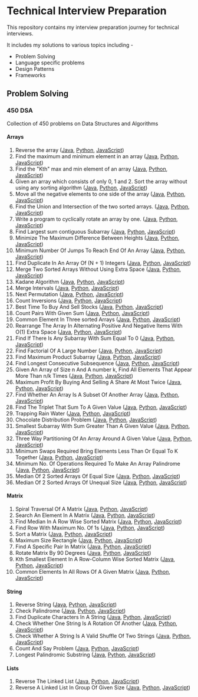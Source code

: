 # Technical Interview Preparation

This repository contains my interview preparation journey for technical interviews.

It includes my solutions to various topics including -

- Problem Solving
- Language specific problems
- Design Patterns
- Frameworks

## Problem Solving

### 450 DSA
Collection of 450 problems on Data Structures and Algorithms

#### Arrays
1. Reverse the array ([Java](https://github.com/ani03sha/Technical-Interview-Preparation/blob/master/ProblemSolving/450DSA/Java/src/main/java/org/redquark/techinterview/dsa/arrays/ReverseArrayOrString.java), [Python](https://github.com/ani03sha/Technical-Interview-Preparation/blob/master/ProblemSolving/450DSA/Python/src/arrays/ReverseArrayOrString.py), [JavaScript](https://github.com/ani03sha/Technical-Interview-Preparation/blob/master/ProblemSolving/450DSA/JavaScript/src/arrays/ReverseArrayOrString.js))
2. Find the maximum and minimum element in an array ([Java](https://github.com/ani03sha/Technical-Interview-Preparation/blob/master/ProblemSolving/450DSA/Java/src/main/java/org/redquark/techinterview/dsa/arrays/MaximumAndMinimumElements.java), [Python](https://github.com/ani03sha/Technical-Interview-Preparation/blob/master/ProblemSolving/450DSA/Python/src/arrays/MaximumAndMinimumElements.py), [JavaScript](https://github.com/ani03sha/Technical-Interview-Preparation/blob/master/ProblemSolving/450DSA/JavaScript/src/arrays/MaximumAndMinimumElements.js))
3. Find the "Kth" max and min element of an array ([Java](https://github.com/ani03sha/Technical-Interview-Preparation/blob/master/ProblemSolving/450DSA/Java/src/main/java/org/redquark/techinterview/dsa/arrays/KthMaximumAndMinimumElement.java), [Python](https://github.com/ani03sha/Technical-Interview-Preparation/blob/master/ProblemSolving/450DSA/Python/src/arrays/KthMaximumAndMinimumElement.py), [JavaScript](https://github.com/ani03sha/Technical-Interview-Preparation/blob/master/ProblemSolving/450DSA/JavaScript/src/arrays/KthMaximumAndMinimumElement.js))
4. Given an array which consists of only 0, 1 and 2. Sort the array without using any sorting algorithm ([Java](https://github.com/ani03sha/Technical-Interview-Preparation/blob/master/ProblemSolving/450DSA/Java/src/main/java/org/redquark/techinterview/dsa/arrays/SortArrayOf012.java), [Python](https://github.com/ani03sha/Technical-Interview-Preparation/blob/master/ProblemSolving/450DSA/Python/src/arrays/SortArrayOf012.py), [JavaScript](https://github.com/ani03sha/Technical-Interview-Preparation/blob/master/ProblemSolving/450DSA/JavaScript/src/arrays/SortArrayOf012.js))
5. Move all the negative elements to one side of the array ([Java](https://github.com/ani03sha/Technical-Interview-Preparation/blob/master/ProblemSolving/450DSA/Java/src/main/java/org/redquark/techinterview/dsa/arrays/MoveAllNegativeElements.java), [Python](https://github.com/ani03sha/Technical-Interview-Preparation/blob/master/ProblemSolving/450DSA/Python/src/arrays/MoveNegativeElements.py), [JavaScript](https://github.com/ani03sha/Technical-Interview-Preparation/blob/master/ProblemSolving/450DSA/JavaScript/src/arrays/MoveNegativeElements.js))
6. Find the Union and Intersection of the two sorted arrays. ([Java](https://github.com/ani03sha/Technical-Interview-Preparation/blob/master/ProblemSolving/450DSA/Java/src/main/java/org/redquark/techinterview/dsa/arrays/UnionAndIntersectionOfTwoSortedArrays.java), [Python](https://github.com/ani03sha/Technical-Interview-Preparation/blob/master/ProblemSolving/450DSA/Python/src/arrays/UnionAndIntersectionOfTwoSortedArrays.py), [JavaScript](https://github.com/ani03sha/Technical-Interview-Preparation/blob/master/ProblemSolving/450DSA/JavaScript/src/arrays/UnionAndIntersectionOfTwoSortedArrays.js))
7. Write a program to cyclically rotate an array by one. ([Java](https://github.com/ani03sha/Technical-Interview-Preparation/blob/master/ProblemSolving/450DSA/Java/src/main/java/org/redquark/techinterview/dsa/arrays/CyclicallyRotateAnArrayByOne.java), [Python](https://github.com/ani03sha/Technical-Interview-Preparation/blob/master/ProblemSolving/450DSA/Python/src/arrays/CyclicallyRotateAnArrayByOne.py), [JavaScript](https://github.com/ani03sha/Technical-Interview-Preparation/blob/master/ProblemSolving/450DSA/JavaScript/src/arrays/CyclicallyRotateAnArrayByOne.js))
8. Find Largest sum contiguous Subarray ([Java](https://github.com/ani03sha/Technical-Interview-Preparation/blob/master/ProblemSolving/450DSA/Java/src/main/java/org/redquark/techinterview/dsa/arrays/LargestSumContiguousSubarray.java), [Python](https://github.com/ani03sha/Technical-Interview-Preparation/blob/master/ProblemSolving/450DSA/Python/src/arrays/LargestSumContiguousSubarray.py), [JavaScript](https://github.com/ani03sha/Technical-Interview-Preparation/blob/master/ProblemSolving/450DSA/JavaScript/src/arrays/KthMaximumAndMinimumElement.js))
9. Minimize The Maximum Difference Between Heights ([Java](https://github.com/ani03sha/Technical-Interview-Preparation/blob/master/ProblemSolving/450DSA/Java/src/main/java/org/redquark/techinterview/dsa/arrays/MinimizeTheMaximumDifferenceBetweenTheHeights.java), [Python](https://github.com/ani03sha/Technical-Interview-Preparation/blob/master/ProblemSolving/450DSA/Python/src/arrays/MinimizeTheMaximumDifferenceBetweenTheHeights.py), [JavaScript](https://github.com/ani03sha/Technical-Interview-Preparation/blob/master/ProblemSolving/450DSA/JavaScript/src/arrays/MinimizeTheMaximumDifferenceBetweenTheHeights.js))
10. Minimum Number Of Jumps To Reach End Of An Array ([Java](https://github.com/ani03sha/Technical-Interview-Preparation/blob/master/ProblemSolving/450DSA/Java/src/main/java/org/redquark/techinterview/dsa/arrays/MinimumNumberOfJumps.java), [Python](https://github.com/ani03sha/Technical-Interview-Preparation/blob/master/ProblemSolving/450DSA/Python/src/arrays/MinimumNumberOfJumps.py), [JavaScript](https://github.com/ani03sha/Technical-Interview-Preparation/blob/master/ProblemSolving/450DSA/JavaScript/src/arrays/MinimumNumberOfJumps.js))
11. Find Duplicate In An Array Of (N + 1) Integers ([Java](https://github.com/ani03sha/Technical-Interview-Preparation/blob/master/ProblemSolving/450DSA/Java/src/main/java/org/redquark/techinterview/dsa/arrays/FindTheDuplicateNumber.java), [Python](https://github.com/ani03sha/Technical-Interview-Preparation/blob/master/ProblemSolving/450DSA/Python/src/arrays/FindTheDuplicateNumber.py), [JavaScript](https://github.com/ani03sha/Technical-Interview-Preparation/blob/master/ProblemSolving/450DSA/JavaScript/src/arrays/FindTheDuplicateNumber.js))
12. Merge Two Sorted Arrays Without Using Extra Space ([Java](https://github.com/ani03sha/Technical-Interview-Preparation/blob/master/ProblemSolving/450DSA/Java/src/main/java/org/redquark/techinterview/dsa/arrays/MergeTwoSortedArrays.java), [Python](https://github.com/ani03sha/Technical-Interview-Preparation/blob/master/ProblemSolving/450DSA/Python/src/arrays/MergeTwoSortedArrays.py), [JavaScript](https://github.com/ani03sha/Technical-Interview-Preparation/blob/master/ProblemSolving/450DSA/JavaScript/src/arrays/MergeTwoSortedArrays.js))
13. Kadane Algorithm ([Java](https://github.com/ani03sha/Technical-Interview-Preparation/blob/master/ProblemSolving/450DSA/Java/src/main/java/org/redquark/techinterview/dsa/arrays/KadaneAlgorithm.java), [Python](https://github.com/ani03sha/Technical-Interview-Preparation/blob/master/ProblemSolving/450DSA/Python/src/arrays/KadaneAlgorithm.py), [JavaScript](https://github.com/ani03sha/Technical-Interview-Preparation/blob/master/ProblemSolving/450DSA/JavaScript/src/arrays/KadaneAlgorithm.js))
14. Merge Intervals ([Java](https://github.com/ani03sha/Technical-Interview-Preparation/blob/master/ProblemSolving/450DSA/Java/src/main/java/org/redquark/techinterview/dsa/arrays/MergeIntervals.java), [Python](https://github.com/ani03sha/Technical-Interview-Preparation/blob/master/ProblemSolving/450DSA/Python/src/arrays/MergeIntervals.py), [JavaScript](https://github.com/ani03sha/Technical-Interview-Preparation/blob/master/ProblemSolving/450DSA/JavaScript/src/arrays/MergeIntervals.js))
15. Next Permutation ([Java](https://github.com/ani03sha/Technical-Interview-Preparation/blob/master/ProblemSolving/450DSA/Java/src/main/java/org/redquark/techinterview/dsa/arrays/NextPermutation.java), [Python](https://github.com/ani03sha/Technical-Interview-Preparation/blob/master/ProblemSolving/450DSA/Python/src/arrays/NextPermutation.py), [JavaScript](https://github.com/ani03sha/Technical-Interview-Preparation/blob/master/ProblemSolving/450DSA/JavaScript/src/arrays/NextPermutation.js))
16. Count Inversions ([Java](https://github.com/ani03sha/Technical-Interview-Preparation/blob/master/ProblemSolving/450DSA/Java/src/main/java/org/redquark/techinterview/dsa/arrays/CountInversions.java), [Python](https://github.com/ani03sha/Technical-Interview-Preparation/blob/master/ProblemSolving/450DSA/Python/src/arrays/CountInversions.py), [JavaScript](https://github.com/ani03sha/Technical-Interview-Preparation/blob/master/ProblemSolving/450DSA/JavaScript/src/arrays/CountInversions.js))
17. Best Time To Buy And Sell Stocks ([Java](https://github.com/ani03sha/Technical-Interview-Preparation/blob/master/ProblemSolving/450DSA/Java/src/main/java/org/redquark/techinterview/dsa/arrays/BestTimeToBuyAndSellStocks.java), [Python](https://github.com/ani03sha/Technical-Interview-Preparation/blob/master/ProblemSolving/450DSA/Python/src/arrays/BestTimeToBuyAndSellStocks.py), [JavaScript](https://github.com/ani03sha/Technical-Interview-Preparation/blob/master/ProblemSolving/450DSA/JavaScript/src/arrays/BestTimeToBuyAndSellStocks.js))
18. Count Pairs With Given Sum ([Java](https://github.com/ani03sha/Technical-Interview-Preparation/blob/master/ProblemSolving/450DSA/Java/src/main/java/org/redquark/techinterview/dsa/arrays/CountPairsWithGivenSum.java), [Python](https://github.com/ani03sha/Technical-Interview-Preparation/blob/master/ProblemSolving/450DSA/Python/src/arrays/CountPairsWithGivenSum.py), [JavaScript](https://github.com/ani03sha/Technical-Interview-Preparation/blob/master/ProblemSolving/450DSA/JavaScript/src/arrays/CountPairsWithGivenSum.js))
19. Common Element In Three sorted Arrays ([Java](https://github.com/ani03sha/Technical-Interview-Preparation/blob/master/ProblemSolving/450DSA/Java/src/main/java/org/redquark/techinterview/dsa/arrays/CommonElementsInThreeSortedArrays.java), [Python](https://github.com/ani03sha/Technical-Interview-Preparation/blob/master/ProblemSolving/450DSA/Python/src/arrays/CommonElementsInThreeSortedArrays.py), [JavaScript](https://github.com/ani03sha/Technical-Interview-Preparation/blob/master/ProblemSolving/450DSA/JavaScript/src/arrays/CommonElementsInThreeSortedArrays.js))
20. Rearrange The Array In Alternating Positive And Negative Items With O(1) Extra Space ([Java](https://github.com/ani03sha/Technical-Interview-Preparation/blob/master/ProblemSolving/450DSA/Java/src/main/java/org/redquark/techinterview/dsa/arrays/RearrangeArrayInAlternatingPositiveAndNegativeElements.java), [Python](https://github.com/ani03sha/Technical-Interview-Preparation/blob/master/ProblemSolving/450DSA/Python/src/arrays/RearrangeArrayInAlternatingPositiveAndNegativeElements.py), [JavaScript](https://github.com/ani03sha/Technical-Interview-Preparation/blob/master/ProblemSolving/450DSA/JavaScript/src/arrays/RearrangeArrayInAlternatingPositiveAndNegativeElements.js))
21. Find If There Is Any Subarray With Sum Equal To 0 ([Java](https://github.com/ani03sha/Technical-Interview-Preparation/blob/master/ProblemSolving/450DSA/Java/src/main/java/org/redquark/techinterview/dsa/arrays/SubarrayWithZeroSum.java), [Python](https://github.com/ani03sha/Technical-Interview-Preparation/blob/master/ProblemSolving/450DSA/Python/src/arrays/SubarrayWithZeroSum.py), [JavaScript](https://github.com/ani03sha/Technical-Interview-Preparation/blob/master/ProblemSolving/450DSA/JavaScript/src/arrays/SubarrayWithZeroSum.js))
22. Find Factorial Of A Large Number ([Java](https://github.com/ani03sha/Technical-Interview-Preparation/blob/master/ProblemSolving/450DSA/Java/src/main/java/org/redquark/techinterview/dsa/arrays/FactorialOfLargeNumbers.java), [Python](https://github.com/ani03sha/Technical-Interview-Preparation/blob/master/ProblemSolving/450DSA/Python/src/arrays/FactorialOfLargeNumbers.py), [JavaScript](https://github.com/ani03sha/Technical-Interview-Preparation/blob/master/ProblemSolving/450DSA/JavaScript/src/arrays/FactorialOfLargeNumbers.js))
23. Find Maximum Product Subarray ([Java](https://github.com/ani03sha/Technical-Interview-Preparation/blob/master/ProblemSolving/450DSA/Java/src/main/java/org/redquark/techinterview/dsa/arrays/MaximumProductSubarray.java), [Python](https://github.com/ani03sha/Technical-Interview-Preparation/blob/master/ProblemSolving/450DSA/Python/src/arrays/MaximumProductSubarray.py), [JavaScript](https://github.com/ani03sha/Technical-Interview-Preparation/blob/master/ProblemSolving/450DSA/JavaScript/src/arrays/MaximumProductSubarray.js))
24. Find Longest Consecutive Subsequence ([Java](https://github.com/ani03sha/Technical-Interview-Preparation/blob/master/ProblemSolving/450DSA/Java/src/main/java/org/redquark/techinterview/dsa/arrays/LongestConsecutiveSequence.java), [Python](https://github.com/ani03sha/Technical-Interview-Preparation/blob/master/ProblemSolving/450DSA/Python/src/arrays/LongestConsecutiveSequence.py), [JavaScript](https://github.com/ani03sha/Technical-Interview-Preparation/blob/master/ProblemSolving/450DSA/JavaScript/src/arrays/LongestConsecutiveSequence.js))
25. Given An Array of Size n And A number k, Find All Elements That Appear More Than n/k Times ([Java](https://github.com/ani03sha/Technical-Interview-Preparation/blob/master/ProblemSolving/450DSA/Java/src/main/java/org/redquark/techinterview/dsa/arrays/MajorityElements.java), [Python](https://github.com/ani03sha/Technical-Interview-Preparation/blob/master/ProblemSolving/450DSA/Python/src/arrays/MajorityElements.py), [JavaScript](https://github.com/ani03sha/Technical-Interview-Preparation/blob/master/ProblemSolving/450DSA/JavaScript/src/arrays/MajorityElements.js))
26. Maximum Profit By Buying And Selling A Share At Most Twice ([Java](https://github.com/ani03sha/Technical-Interview-Preparation/blob/master/ProblemSolving/450DSA/Java/src/main/java/org/redquark/techinterview/dsa/arrays/BestTimeToBuyAndSellStocksAtmostTwice.java), [Python](https://github.com/ani03sha/Technical-Interview-Preparation/blob/master/ProblemSolving/450DSA/Python/src/arrays/BestTimeToBuyAndSellStocksAtmostTwice.py), [JavaScript](https://github.com/ani03sha/Technical-Interview-Preparation/blob/master/ProblemSolving/450DSA/JavaScript/src/arrays/BestTimeToBuyAndSellStocksAtmostTwice.js))
27. Find Whether An Array Is A Subset Of Another Array ([Java](https://github.com/ani03sha/Technical-Interview-Preparation/blob/master/ProblemSolving/450DSA/Java/src/main/java/org/redquark/techinterview/dsa/arrays/SubsetOfAnArray.java), [Python](https://github.com/ani03sha/Technical-Interview-Preparation/blob/master/ProblemSolving/450DSA/Python/src/arrays/SubsetOfAnArray.py), [JavaScript](https://github.com/ani03sha/Technical-Interview-Preparation/blob/master/ProblemSolving/450DSA/JavaScript/src/arrays/SubsetOfAnArray.js))
28. Find The Triplet That Sum To A Given Value ([Java](https://github.com/ani03sha/Technical-Interview-Preparation/blob/master/ProblemSolving/450DSA/Java/src/main/java/org/redquark/techinterview/dsa/arrays/TripletWithGivenSum.java), [Python](https://github.com/ani03sha/Technical-Interview-Preparation/blob/master/ProblemSolving/450DSA/Python/src/arrays/TripletWithGivenSum.py), [JavaScript](https://github.com/ani03sha/Technical-Interview-Preparation/blob/master/ProblemSolving/450DSA/JavaScript/src/arrays/TripletWithGivenSum.js))
29. Trapping Rain Water ([Java](https://github.com/ani03sha/Technical-Interview-Preparation/blob/master/ProblemSolving/450DSA/Java/src/main/java/org/redquark/techinterview/dsa/arrays/TrappingRainWater.java), [Python](https://github.com/ani03sha/Technical-Interview-Preparation/blob/master/ProblemSolving/450DSA/Python/src/arrays/TrappingRainWater.py), [JavaScript](https://github.com/ani03sha/Technical-Interview-Preparation/blob/master/ProblemSolving/450DSA/JavaScript/src/arrays/TrappingRainWater.js))
30. Chocolate Distribution Problem ([Java](https://github.com/ani03sha/Technical-Interview-Preparation/blob/master/ProblemSolving/450DSA/Java/src/main/java/org/redquark/techinterview/dsa/arrays/ChocolateDistribution.java), [Python](https://github.com/ani03sha/Technical-Interview-Preparation/blob/master/ProblemSolving/450DSA/Python/src/arrays/ChocolateDistribution.py), [JavaScript](https://github.com/ani03sha/Technical-Interview-Preparation/blob/master/ProblemSolving/450DSA/JavaScript/src/arrays/ChocolateDistribution.js))
31. Smallest Subarray With Sum Greater Than A Given Value ([Java](https://github.com/ani03sha/Technical-Interview-Preparation/blob/master/ProblemSolving/450DSA/Java/src/main/java/org/redquark/techinterview/dsa/arrays/MinimumSizeSubarraySum.java), [Python](https://github.com/ani03sha/Technical-Interview-Preparation/blob/master/ProblemSolving/450DSA/Python/src/arrays/MinimumSizeSubarraySum.py), [JavaScript](https://github.com/ani03sha/Technical-Interview-Preparation/blob/master/ProblemSolving/450DSA/JavaScript/src/arrays/MinimumSizeSubarraySum.js))
32. Three Way Partitioning Of An Array Around A Given Value ([Java](https://github.com/ani03sha/Technical-Interview-Preparation/blob/master/ProblemSolving/450DSA/Java/src/main/java/org/redquark/techinterview/dsa/arrays/ThreeWayPartitioning.java), [Python](https://github.com/ani03sha/Technical-Interview-Preparation/blob/master/ProblemSolving/450DSA/Python/src/arrays/ThreeWayPartitioning.py), [JavaScript](https://github.com/ani03sha/Technical-Interview-Preparation/blob/master/ProblemSolving/450DSA/JavaScript/src/arrays/ThreeWayPartitioning.js))
33. Minimum Swaps Required Bring Elements Less Than Or Equal To K Together ([Java](https://github.com/ani03sha/Technical-Interview-Preparation/blob/master/ProblemSolving/450DSA/Java/src/main/java/org/redquark/techinterview/dsa/arrays/MinimumSwapsAndKTogether.java), [Python](https://github.com/ani03sha/Technical-Interview-Preparation/blob/master/ProblemSolving/450DSA/Python/src/arrays/MinimumSwapsAndKTogether.py), [JavaScript](https://github.com/ani03sha/Technical-Interview-Preparation/blob/master/ProblemSolving/450DSA/JavaScript/src/arrays/MinimumSwapsAndKTogether.js))
34. Minimum No. Of Operations Required To Make An Array Palindrome ([Java](https://github.com/ani03sha/Technical-Interview-Preparation/blob/master/ProblemSolving/450DSA/Java/src/main/java/org/redquark/techinterview/dsa/arrays/MinimumMergeOperationsToMakeArrayPalindrome.java), [Python](https://github.com/ani03sha/Technical-Interview-Preparation/blob/master/ProblemSolving/450DSA/Python/src/arrays/MinimumMergeOperationsToMakeArrayPalindrome.py), [JavaScript](https://github.com/ani03sha/Technical-Interview-Preparation/blob/master/ProblemSolving/450DSA/JavaScript/src/arrays/MinimumMergeOperationsToMakeArrayPalindrome.js))
35. Median Of 2 Sorted Arrays Of Equal Size ([Java](https://github.com/ani03sha/Technical-Interview-Preparation/blob/master/ProblemSolving/450DSA/Java/src/main/java/org/redquark/techinterview/dsa/arrays/MedianOfTwoSortedArraysOfEqualSize.java), [Python](https://github.com/ani03sha/Technical-Interview-Preparation/blob/master/ProblemSolving/450DSA/Python/src/arrays/MedianOfTwoSortedArraysOfEqualSize.py), [JavaScript](https://github.com/ani03sha/Technical-Interview-Preparation/blob/master/ProblemSolving/450DSA/JavaScript/src/arrays/MedianOfTwoSortedArraysOfEqualSize.js))
36. Median Of 2 Sorted Arrays Of Unequal Size ([Java](https://github.com/ani03sha/Technical-Interview-Preparation/blob/master/ProblemSolving/450DSA/Java/src/main/java/org/redquark/techinterview/dsa/arrays/MedianOfTwoSortedArraysOfUnequalSize.java), [Python](https://github.com/ani03sha/Technical-Interview-Preparation/blob/master/ProblemSolving/450DSA/Python/src/arrays/MedianOfTwoSortedArraysOfUnequalSize.py), [JavaScript](https://github.com/ani03sha/Technical-Interview-Preparation/blob/master/ProblemSolving/450DSA/JavaScript/src/arrays/MedianOfTwoSortedArraysOfUnequalSize.js))


#### Matrix
1. 	Spiral Traversal Of A Matrix ([Java](https://github.com/ani03sha/Technical-Interview-Preparation/blob/master/ProblemSolving/450DSA/Java/src/main/java/org/redquark/techinterview/dsa/matrix/SpiralTraversal.java), [Python](https://github.com/ani03sha/Technical-Interview-Preparation/blob/master/ProblemSolving/450DSA/Python/src/matrix/SpiralTraversal.py), [JavaScript](https://github.com/ani03sha/Technical-Interview-Preparation/blob/master/ProblemSolving/450DSA/JavaScript/src/matrix/SpiralTraversal.js))
2. Search An Element In A Matrix ([Java](https://github.com/ani03sha/Technical-Interview-Preparation/blob/master/ProblemSolving/450DSA/Java/src/main/java/org/redquark/techinterview/dsa/matrix/SearchA2DMatrix.java), [Python](https://github.com/ani03sha/Technical-Interview-Preparation/blob/master/ProblemSolving/450DSA/Python/src/matrix/SearchA2DMatrix.py), [JavaScript](https://github.com/ani03sha/Technical-Interview-Preparation/blob/master/ProblemSolving/450DSA/JavaScript/src/matrix/SearchA2DMatrix.js))
3. 	Find Median In A Row Wise Sorted Matrix ([Java](https://github.com/ani03sha/Technical-Interview-Preparation/blob/master/ProblemSolving/450DSA/Java/src/main/java/org/redquark/techinterview/dsa/matrix/FindMedianInARowWiseSortedMatrix.java), [Python](https://github.com/ani03sha/Technical-Interview-Preparation/blob/master/ProblemSolving/450DSA/Python/src/matrix/FindMedianInARowWiseSortedMatrix.py), [JavaScript](https://github.com/ani03sha/Technical-Interview-Preparation/blob/master/ProblemSolving/450DSA/JavaScript/src/matrix/FindMedianInARowWiseSortedMatrix.js))
4. Find Row With Maximum No. Of 1s ([Java](https://github.com/ani03sha/Technical-Interview-Preparation/blob/master/ProblemSolving/450DSA/Java/src/main/java/org/redquark/techinterview/dsa/matrix/RowWithMaximum1s.java), [Python](https://github.com/ani03sha/Technical-Interview-Preparation/blob/master/ProblemSolving/450DSA/Python/src/matrix/RowWithMaximum1s.py), [JavaScript](https://github.com/ani03sha/Technical-Interview-Preparation/blob/master/ProblemSolving/450DSA/JavaScript/src/matrix/RowWithMaximum1s.js))
5. Sort a Matrix ([Java](https://github.com/ani03sha/Technical-Interview-Preparation/blob/master/ProblemSolving/450DSA/Java/src/main/java/org/redquark/techinterview/dsa/matrix/SortMatrix.java), [Python](https://github.com/ani03sha/Technical-Interview-Preparation/blob/master/ProblemSolving/450DSA/Python/src/matrix/SortMatrix.py), [JavaScript](https://github.com/ani03sha/Technical-Interview-Preparation/blob/master/ProblemSolving/450DSA/JavaScript/src/matrix/SortMatrix.js))
6. Maximum Size Rectangle ([Java](https://github.com/ani03sha/Technical-Interview-Preparation/blob/master/ProblemSolving/450DSA/Java/src/main/java/org/redquark/techinterview/dsa/matrix/MaximalRectangle.java), [Python](https://github.com/ani03sha/Technical-Interview-Preparation/blob/master/ProblemSolving/450DSA/Python/src/matrix/MaximalRectangle.py), [JavaScript](https://github.com/ani03sha/Technical-Interview-Preparation/blob/master/ProblemSolving/450DSA/JavaScript/src/matrix/MaximalRectangle.js))
7. 	Find A Specific Pair In Matrix ([Java](https://github.com/ani03sha/Technical-Interview-Preparation/blob/master/ProblemSolving/450DSA/Java/src/main/java/org/redquark/techinterview/dsa/matrix/FindASpecificPairInMatrix.java), [Python](https://github.com/ani03sha/Technical-Interview-Preparation/blob/master/ProblemSolving/450DSA/Python/src/matrix/FindASpecificPairInMatrix.py), [JavaScript](https://github.com/ani03sha/Technical-Interview-Preparation/blob/master/ProblemSolving/450DSA/JavaScript/src/matrix/FindASpecificPairInMatrix.js))
8. Rotate Matrix By 90 Degrees ([Java](https://github.com/ani03sha/Technical-Interview-Preparation/blob/master/ProblemSolving/450DSA/Java/src/main/java/org/redquark/techinterview/dsa/matrix/RotateMatrixBy90DegreesClockwise.java), [Python](https://github.com/ani03sha/Technical-Interview-Preparation/blob/master/ProblemSolving/450DSA/Python/src/matrix/RotateMatrixBy90DegreesClockwise.py), [JavaScript](https://github.com/ani03sha/Technical-Interview-Preparation/blob/master/ProblemSolving/450DSA/JavaScript/src/matrix/RotateMatrixBy90DegreesClockwise.js))
9. Kth Smallest Element In A Row-Column Wise Sorted Matrix ([Java](https://github.com/ani03sha/Technical-Interview-Preparation/blob/master/ProblemSolving/450DSA/Java/src/main/java/org/redquark/techinterview/dsa/matrix/KthSmallestElementInTheMatrix.java), [Python](https://github.com/ani03sha/Technical-Interview-Preparation/blob/master/ProblemSolving/450DSA/Python/src/matrix/KthSmallestElementInTheMatrix.py), [JavaScript](https://github.com/ani03sha/Technical-Interview-Preparation/blob/master/ProblemSolving/450DSA/JavaScript/src/matrix/KthSmallestElementInTheMatrix.js))
10. Common Elements In All Rows Of A Given Matrix ([Java](https://github.com/ani03sha/Technical-Interview-Preparation/blob/master/ProblemSolving/450DSA/Java/src/main/java/org/redquark/techinterview/dsa/matrix/CommonElementsInAllRows.java), [Python](https://github.com/ani03sha/Technical-Interview-Preparation/blob/master/ProblemSolving/450DSA/Python/src/matrix/CommonElementsInAllRows.py), [JavaScript](https://github.com/ani03sha/Technical-Interview-Preparation/blob/master/ProblemSolving/450DSA/JavaScript/src/matrix/CommonElementsInAllRows.js))

#### String
1. Reverse String ([Java](https://github.com/ani03sha/Technical-Interview-Preparation/blob/master/ProblemSolving/450DSA/Java/src/main/java/org/redquark/techinterview/dsa/string/ReverseString.java), [Python](https://github.com/ani03sha/Technical-Interview-Preparation/blob/master/ProblemSolving/450DSA/Python/src/string/ReverseString.py), [JavaScript](https://github.com/ani03sha/Technical-Interview-Preparation/blob/master/ProblemSolving/450DSA/JavaScript/src/string/ReverseString.js))
2. Check Palindrome ([Java](https://github.com/ani03sha/Technical-Interview-Preparation/blob/master/ProblemSolving/450DSA/Java/src/main/java/org/redquark/techinterview/dsa/string/CheckPalindrome.java), [Python](https://github.com/ani03sha/Technical-Interview-Preparation/blob/master/ProblemSolving/450DSA/Python/src/string/CheckPalindrome.py), [JavaScript](https://github.com/ani03sha/Technical-Interview-Preparation/blob/master/ProblemSolving/450DSA/JavaScript/src/string/CheckPalindrome.js))
3. 	Find Duplicate Characters In A String ([Java](https://github.com/ani03sha/Technical-Interview-Preparation/blob/master/ProblemSolving/450DSA/Java/src/main/java/org/redquark/techinterview/dsa/string/DuplicateCharacters.java), [Python](https://github.com/ani03sha/Technical-Interview-Preparation/blob/master/ProblemSolving/450DSA/Python/src/string/DuplicateCharacters.py), [JavaScript](https://github.com/ani03sha/Technical-Interview-Preparation/blob/master/ProblemSolving/450DSA/JavaScript/src/string/DuplicateCharacters.js))
4. Check Whether One String Is A Rotation Of Another ([Java](https://github.com/ani03sha/Technical-Interview-Preparation/blob/master/ProblemSolving/450DSA/Java/src/main/java/org/redquark/techinterview/dsa/string/CheckIfAStringIsRotationOfOther.java), [Python](https://github.com/ani03sha/Technical-Interview-Preparation/blob/master/ProblemSolving/450DSA/Python/src/string/CheckIfAStringIsRotationOfOther.py), [JavaScript](https://github.com/ani03sha/Technical-Interview-Preparation/blob/master/ProblemSolving/450DSA/JavaScript/src/string/CheckIfAStringIsRotationOfOther.js))
5. Check Whether A String Is A Valid Shuffle Of Two Strings ([Java](https://github.com/ani03sha/Technical-Interview-Preparation/blob/master/ProblemSolving/450DSA/Java/src/main/java/org/redquark/techinterview/dsa/string/ValidShuffle.java), [Python](https://github.com/ani03sha/Technical-Interview-Preparation/blob/master/ProblemSolving/450DSA/Python/src/string/ValidShuffle.py), [JavaScript](https://github.com/ani03sha/Technical-Interview-Preparation/blob/master/ProblemSolving/450DSA/JavaScript/src/string/ValidShuffle.js))
6. 	Count And Say Problem ([Java](https://github.com/ani03sha/Technical-Interview-Preparation/blob/master/ProblemSolving/450DSA/Java/src/main/java/org/redquark/techinterview/dsa/string/CountAndSay.java), [Python](https://github.com/ani03sha/Technical-Interview-Preparation/blob/master/ProblemSolving/450DSA/Python/src/string/CountAndSay.py), [JavaScript](https://github.com/ani03sha/Technical-Interview-Preparation/blob/master/ProblemSolving/450DSA/JavaScript/src/string/CountAndSay.js))
7. Longest Palindromic Substring ([Java](https://github.com/ani03sha/Technical-Interview-Preparation/blob/master/ProblemSolving/450DSA/Java/src/main/java/org/redquark/techinterview/dsa/string/LongestPalindromicSubstring.java), [Python](https://github.com/ani03sha/Technical-Interview-Preparation/blob/master/ProblemSolving/450DSA/Python/src/string/LongestPalindromicSubstring.py), [JavaScript](https://github.com/ani03sha/Technical-Interview-Preparation/blob/master/ProblemSolving/450DSA/JavaScript/src/string/LongestPalindromicSubstring.js))

#### Lists
1. Reverse The Linked List ([Java](https://github.com/ani03sha/Technical-Interview-Preparation/blob/master/ProblemSolving/450DSA/Java/src/main/java/org/redquark/techinterview/dsa/lists/ReverseLinkedList.java), [Python](https://github.com/ani03sha/Technical-Interview-Preparation/blob/master/ProblemSolving/450DSA/Python/src/lists/ReverseLinkedList.py), [JavaScript](https://github.com/ani03sha/Technical-Interview-Preparation/blob/master/ProblemSolving/450DSA/JavaScript/src/lists/ReverseLinkedList.js))
2. Reverse A Linked List In Group Of Given Size ([Java](https://github.com/ani03sha/Technical-Interview-Preparation/blob/master/ProblemSolving/450DSA/Java/src/main/java/org/redquark/techinterview/dsa/lists/ReverseALinkedListInGroupOfK.java), [Python](https://github.com/ani03sha/Technical-Interview-Preparation/blob/master/ProblemSolving/450DSA/Python/src/lists/ReverseALinkedListInGroupOfK.py), [JavaScript](https://github.com/ani03sha/Technical-Interview-Preparation/blob/master/ProblemSolving/450DSA/JavaScript/src/lists/ReverseALinkedListInGroupOfK.js))
